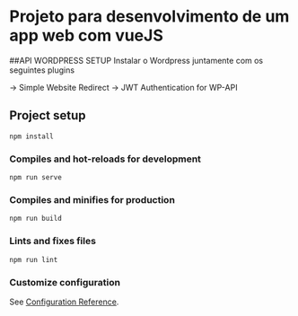 # Projeto para desenvolvimento de um app web com vueJS

##API WORDPRESS SETUP
Instalar o Wordpress juntamente com os seguintes plugins
	
-> Simple Website Redirect
-> JWT Authentication for WP-API

## Project setup
```
npm install
```

### Compiles and hot-reloads for development
```
npm run serve
```

### Compiles and minifies for production
```
npm run build
```

### Lints and fixes files
```
npm run lint
```

### Customize configuration
See [Configuration Reference](https://cli.vuejs.org/config/).
